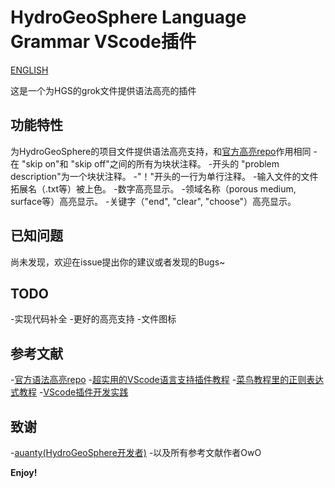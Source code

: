 # HydroGeoSphere Language Grammar VScode插件

[ENGLISH](https://github.com/bryarrow/grok-ext-for-hgs)

这是一个为HGS的grok文件提供语法高亮的插件

## 功能特性

为HydroGeoSphere的项目文件提供语法高亮支持，和[官方高亮repo](https://github.com/hydroclaus/hgs_grammar)作用相同
-在 "skip on"和 "skip off"之间的所有为块状注释。
-开头的 "problem description"为一个块状注释。
-"！"开头的一行为单行注释。
-输入文件的文件拓展名（.txt等）被上色。
-数字高亮显示。
-领域名称（porous medium, surface等）高亮显示。
-关键字（"end", "clear", "choose"）高亮显示。


## 已知问题

尚未发现，欢迎在issue提出你的建议或者发现的Bugs~

## TODO

-实现代码补全
-更好的高亮支持
-文件图标

## 参考文献
-[官方语法高亮repo](https://github.com/hydroclaus/hgs_grammar)
-[超实用的VScode语言支持插件教程](https://www.sardinefish.com/blog/305)
-[菜鸟教程里的正则表达式教程](https://www.runoob.com/regexp/regexp-tutorial.html)
-[VScode插件开发实践](https://lq782655835.github.io/blogs/tools/vscode-plugin-develop.html#vscode%E6%8F%92%E4%BB%B6%E5%BC%80%E5%8F%91%E5%AE%9E%E8%B7%B5)

## 致谢

-[auanty(HydroGeoSphere开发者)](https://www.aquanty.com/)
-以及所有参考文献作者OwO

**Enjoy!**